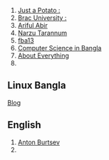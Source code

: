 1.  [Just a Potato :](https://www.youtube.com/watch?v=G80eUFUExrg&list=PL9aZtK5kh5WdJKy1ZuoGp-6R3gn36841-)
2.  [Brac University :](https://www.youtube.com/watch?v=tBVWKGBAeQ8&list=PLJW6cU20q-SNCeRTbz3gOO6MMJb5C3tNO)
3. [Ariful Abir ](https://www.youtube.com/@arifulabir9363/playlists)
4. [Narzu Tarannum ](https://www.youtube.com/@NarzuTarannum/playlists)
5. [fba13](https://www.youtube.com/watch?v=tBVWKGBAeQ8&list=PLJW6cU20q-SNCeRTbz3gOO6MMJb5C3tNO)
6. [ Computer Science in Bangla ](https://www.youtube.com/@csebangla/playlists)
7. [ About Everything ](https://www.youtube.com/@abouteverything1833/playlists)
8. 

## Linux Bangla 
[Blog ](https://medium.com/@rkfarhansadik/%E0%A6%A8%E0%A6%A4%E0%A7%81%E0%A6%A8%E0%A6%A6%E0%A7%87%E0%A6%B0-%E0%A6%9C%E0%A6%A8%E0%A7%8D%E0%A6%AF-%E0%A6%B2%E0%A6%BF%E0%A6%A8%E0%A6%BE%E0%A6%95%E0%A7%8D%E0%A6%B8-%E0%A6%B2%E0%A6%BE%E0%A6%B0%E0%A7%8D%E0%A6%A8%E0%A6%BF%E0%A6%82-%E0%A6%97%E0%A6%BE%E0%A6%87%E0%A6%A1-b4f2446634e5)


## English 
1. [ Anton Burtsev ](https://www.youtube.com/@AntonBurtsev/playlists)
2. 